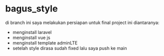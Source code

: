 # bagus_style

di branch ini saya melakukan persiapan untuk final project ini diantaranya:

- menginstall laravel 
- menginstall vue js
- menginstall template adminLTE
- setelah style dirasa sudah fixed lalu saya push ke main
